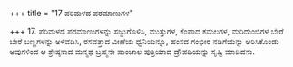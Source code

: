 +++
title = "17 ಪರಿಮಳದ ಪರಮಾಣುಗಳ"

+++
17. ಪರಿಮಳದ ಪರಮಾಣುಗಳನ್ನು ಸಜ್ಜುಗೊಳಿಸಿ, ಮುತ್ತುಗಳ, ಕೆಂಪಾದ ಕಮಲಗಳ, ಮರಿದುಂಬಿಗಳ ಬೇರೆ ಬೇರೆ ಬಣ್ಣಗಳನ್ನು ಅಳವಡಿಸಿ, ರಸವತ್ತಾದ ವೀಣೆಯ ಧ್ವನಿಯನ್ನೂ, ಹಂಸದ ಗಂಭೀರ ನಡಿಗೆಯನ್ನು ಆರಿಸಿಕೊಂಡು ಅವುಗಳಿಂದ ಆ ಶ್ರೇಷ್ಠನಾದ ಮನ್ಮಥ ಬ್ರಹ್ಮನೇ ಪಾಂಚಾಲ ಪುತ್ರಿಯಾದ ದ್ರೌಪದಿಯನ್ನು ಸೃಷ್ಟಿ ಮಾಡಿದನು.